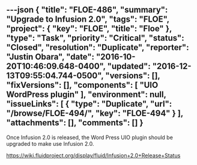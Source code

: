 ---json
{
  "title": "FLOE-486",
  "summary": "Upgrade to Infusion 2.0",
  "tags": "FLOE",
  "project": {
    "key": "FLOE",
    "title": "Floe"
  },
  "type": "Task",
  "priority": "Critical",
  "status": "Closed",
  "resolution": "Duplicate",
  "reporter": "Justin Obara",
  "date": "2016-10-20T10:46:09.648-0400",
  "updated": "2016-12-13T09:55:04.744-0500",
  "versions": [],
  "fixVersions": [],
  "components": [
    "UIO WordPress plugin"
  ],
  "environment": null,
  "issueLinks": [
    {
      "type": "Duplicate",
      "url": "/browse/FLOE-494/",
      "key": "FLOE-494"
    }
  ],
  "attachments": [],
  "comments": []
}
---
Once Infusion 2.0 is released, the Word Press UIO plugin should be upgraded to make use Infusion 2.0.

<https://wiki.fluidproject.org/display/fluid/Infusion+2.0+Release+Status>

        